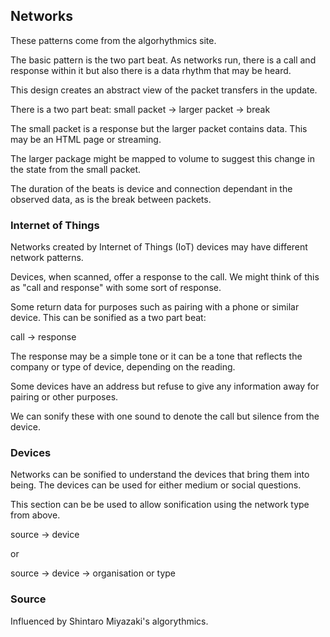 ## Networks

These patterns come from the algorhythmics site. 

The basic pattern is the two part beat. As networks run, there is a call and response within it but also there is a data rhythm that may be heard. 

This design creates an abstract view of the packet transfers in the update. 

There is a two part beat:
small packet -> larger packet -> break

The small packet is a response but the larger packet contains data. This may be an HTML page or streaming. 

The larger package might be mapped to volume to suggest this change in the state from the small packet. 

The duration of the beats is device and connection dependant in the observed data, as is the break between packets.

### Internet of Things

Networks created by Internet of Things (IoT) devices may have different network patterns. 

Devices, when scanned, offer a response to the call. We might think of this as "call and response" with some sort of response. 

Some return data for purposes such as pairing with a phone or similar device. This can be sonified as a two part beat:

call -> response

The response may be a simple tone or it can be a tone that reflects the company or type of device, depending on the reading. 

Some devices have an address but refuse to give any information away for pairing or other purposes. 

We can sonify these with one sound to denote the call but silence from the device. 

### Devices

Networks can be sonified to understand the devices that bring them into being. The devices can be used for either medium or social questions.

This section can be be used to allow sonification using the network type from above. 

source -> device

or 

source -> device -> organisation or type


### Source

Influenced by Shintaro Miyazaki's algorythmics.